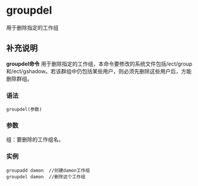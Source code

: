 groupdel
===

用于删除指定的工作组

## 补充说明

**groupdel命令** 用于删除指定的工作组，本命令要修改的系统文件包括/ect/group和/ect/gshadow。若该群组中仍包括某些用户，则必须先删除这些用户后，方能删除群组。

### 语法  

```
groupdel(参数)
```

### 参数  

组：要删除的工作组名。

### 实例  

```
groupadd damon  //创建damon工作组
groupdel damon  //删除这个工作组
```


<!-- Linux命令行搜索引擎：https://jaywcjlove.github.io/linux-command/ -->